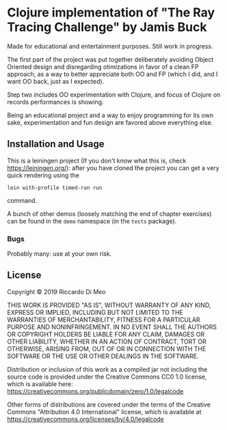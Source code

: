 # Clojure implementation of "The Ray Tracing Challenge" by Jamis Buck

Made for educational and entertainment purposes. Still work in progress.

The first part of the project was put together deliberately avoiding Object Oriented design and disregarding otimizations in favor of a clean FP approach, as a way to better appreciate both OO and FP (which I did, and I want OO back, just as I expected).

Step two includes OO experimentation with Clojure, and focus of Clojure on records performances is showing. 

Being an educational project and a way to enjoy programming for its own sake, experimentation and fun design are favored above everything else.

## Installation and Usage

This is a leiningen project (If you don't know what this is, check https://leiningen.org/): after you have cloned the project you can get a very quick rendering using the 

    lein with-profile timed-run run

command. 

A bunch of other demos (loosely matching the end of chapter exercises) can be found in the ``demo`` namespace (in the ``tests`` package).

### Bugs

Probably many: use at your own risk.

## License

Copyright © 2019 Riccardo Di Meo

THIS WORK IS PROVIDED "AS IS", WITHOUT WARRANTY OF ANY KIND, EXPRESS OR
IMPLIED, INCLUDING BUT NOT LIMITED TO THE WARRANTIES OF MERCHANTABILITY,
FITNESS FOR A PARTICULAR PURPOSE AND NONINFRINGEMENT. IN NO EVENT SHALL THE
AUTHORS OR COPYRIGHT HOLDERS BE LIABLE FOR ANY CLAIM, DAMAGES OR OTHER
LIABILITY, WHETHER IN AN ACTION OF CONTRACT, TORT OR OTHERWISE, ARISING FROM,
OUT OF OR IN CONNECTION WITH THE SOFTWARE OR THE USE OR OTHER DEALINGS IN THE
SOFTWARE.

Distribution or inclusion of this work as a compiled jar not including the source
code is provided under the Creative Commons CC0 1.0 license, which is available
here: https://creativecommons.org/publicdomain/zero/1.0/legalcode

Other forms of distributions are covered under the terms of the Creative
Commons "Attribution 4.0 International" license, which is available at 
https://creativecommons.org/licenses/by/4.0/legalcode 
